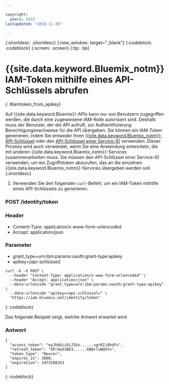 ```yaml
---

copyright:
  years: 2018
lastupdated: "2018-11-30"

---
```



{:shortdesc: .shortdesc}
{:new_window: target="_blank"}
{:codeblock: .codeblock}
{:screen: .screen}
{:tip: .tip}

# {{site.data.keyword.Bluemix_notm}} IAM-Token mithilfe eines API-Schlüssels abrufen
{: #iamtoken_from_apikey}

Auf {{site.data.keyword.Bluemix}}-APIs kann nur von Benutzern zugegriffen werden, die durch eine zugewiesene IAM-Rolle autorisiert sind. Deshalb muss der Benutzer, der die API aufruft, zur Authentifizierung Berechtigungsnachweise für die API übergeben. Sie können ein IAM-Token generieren, indem Sie entweder Ihren [{{site.data.keyword.Bluemix_notm}}-API-Schlüssel](/docs/iam/userid_keys.html#userapikey) oder den [API-Schlüssel einer Service-ID](/docs/iam/serviceid_keys.html#serviceidapikeys) verwenden. Dieser Prozess wird auch verwendet, wenn Sie eine Anwendung entwickeln, die mit anderen {{site.data.keyword.Bluemix_notm}}-Services zusammenarbeiten muss. Sie müssen den API-Schlüssel einer Service-ID verwenden, um ein Zugriffstoken abzurufen, das an die einzelnen {{site.data.keyword.Bluemix_notm}}-Services übergeben werden soll.
{:shortdesc}

1. Verwenden Sie den folgenden `curl`-Befehl, um ein IAM-Token mithilfe eines API-Schlüssels zu generieren.

### POST /identity/token

### Header
  - Content-Type: application/x-www-form-urlencoded
  - Accept: application/json

### Parameter
  - grant_type=urn:ibm:params:oauth:grant-type:apikey
  - apikey=*[api-schlüssel]*

```
curl -k -X POST \
  --header "Content-Type: application/x-www-form-urlencoded" \
  --header "Accept: application/json" \
  --data-urlencode "grant_type=urn:ibm:params:oauth:grant-type:apikey" \
  --data-urlencode "apikey=<api-schlüssel>" \
  "https://iam.bluemix.net/identity/token"
```
{: codeblock}

Das folgende Beispiel zeigt, welche Antwort erwartet wird:

### Antwort

```
{
  "access_token": "eyJhbGciOiJIUz......sgrKIi8hdFs",
  "refresh_token": "SPrXw5tBE3......KBQ+luWQVY=",
  "token_type": "Bearer",
  "expires_in": 3600,
  "expiration": 1473188353
}
```
{: codeblock}

